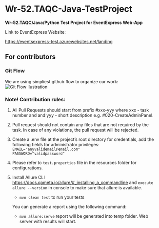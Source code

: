 # Wr-52.TAQC-Java-TestProject

**Wr-52.TAQC/Java/Python Test Project for EventExpress Web-App**

Link to EventExpress Website:

https://eventsexpress-test.azurewebsites.net/landing

## For contributors

### Git Flow

We are using simpliest github flow to organize our work:
![Git Flow Ilustration](https://github.com/servettonga/Wr-52.TAQC-Java-TestProject/assets/83537967/4a8b1c30-f6b1-402c-a19a-606290763481)

### Note! Contribution rules:

1. All Pull Requests should start from prefix #xxx-yyy where xxx - task number and and yyy - short description e.g. #020-CreateAdminPanel.
2. Pull request should not contain any files that are not required by the task. In case of any violations, the pull request will be rejected.
3. Create a .env file at the project’s root directory for credentials, add the following fields for administrator privileges:<br>
   `EMAIL="anyvalidemail@email.com"`<br>`PASSWORD="validpassword"`

4. Please refer to `test.properties` file in the resources folder for configurations.
5. Install Allure CLI https://docs.qameta.io/allure/#_installing_a_commandline and `execute allure --version` in console to make sure that allure is available.

    - `mvn clean test` to run your tests

    You can generate a report using the following command:

    - `mvn allure:serve` report will be generated into temp folder. Web server with results will start.
